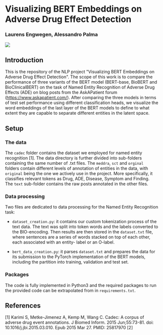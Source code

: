 # Visualizing BERT Embeddings on Adverse Drug Effect Detection
### Laurens Engwegen, Alessandro Palma

![](https://github.com/allepalma/Text-mining-project/blob/main/plots/plot_after_finetuning.png&s=10)

## Introduction
This is the repository of the NLP project "Visualizing BERT Embeddings on Adverse Drug Effect Detection". The scope of this work is to compare the performance of three variants of the BERT model (BERT-base, BioBERT and BioClinicalBERT) on the task of Named Entity Recognition of Adverse Drug Effects (ADE) on blog posts from the AskAPatient forum (https://www.askapatient.com/). After comparing the three models in terms of test set performance using different classification heads, we visualize the word embeddings of the last layer of the BERT models to define to what extent they are capable to separate different entities in the latent space. 

## Setup
### The data
The `cadec` folder contains the dataset we employed for named entity recognition [1]. The data directory is further divided into sub-folders containing the same number of .txt files. The `meddra`, `sct` and `orginal` folders contain different levels of annotation of entities in the data, with `original` being the one we actively use in the project. More specifically, it classifies relevant tokens as Drug, ADE, Disease, Symptom and Finding. The `text` sub-folder contains the raw posts annotated in the other files. 

### Data processing
Two files are dedicated to data processing for the Named Entity Recognition task:
* `dataset_creation.py`: it contains our custom tokenization process of the text data. The text was split into token words and the labels converted to the BIO-encoding. Then                                results are then stored in the `dataset.txt` file, where sentences are a series of words stacked on top of each other, each associated with an entity-                              label or an O-label.
                         
* `bert_data_creation.py`: it parses `dataset.txt` and prepares the data for its submission to the PyTorch implementation of the BERT models, including the partition into                                    training, validation and test set. 

### Packages
The code is fully implemented in Python3 and the required packages to run the provided code can be extrapolated from in `requirements.txt`.

## References
[1] Karimi S, Metke-Jimenez A, Kemp M, Wang C. Cadec: A corpus of adverse drug event annotations. J Biomed Inform. 2015 Jun;55:73-81. doi: 10.1016/j.jbi.2015.03.010. Epub 2015 Mar 27. PMID: 25817970
[2] 
